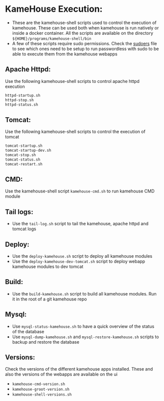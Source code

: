 # KameHouse Execution:

- These are the kamehouse-shell scripts used to control the execution of kamehouse. These can be used both when kamehouse is run natively or inside a docker container. All the scripts are available on the directory `${HOME}/programs/kamehouse-shell/bin`
- A few of these scripts require sudo permissions. Check the [sudoers](/docker/etc/sudoers) file to see which ones need to be setup to run passwordless with sudo to be able to execute them from the kamehouse webapps

## Apache Httpd:

Use the following kamehouse-shell scripts to control apache httpd execution
```sh
httpd-startup.sh 
httpd-stop.sh 
httpd-status.sh
```

## Tomcat:

Use the following kamehouse-shell scripts to control the execution of tomcat
```sh
tomcat-startup.sh 
tomcat-startup-dev.sh
tomcat-stop.sh 
tomcat-status.sh 
tomcat-restart.sh 
```

## CMD:

Use the kamehouse-shell script `kamehouse-cmd.sh` to run kamehouse CMD module

## Tail logs:

- Use the `tail-log.sh` script to tail the kamehouse, apache httpd and tomcat logs

## Deploy:

- Use the `deploy-kamehouse.sh` script to deploy all kamehouse modules
- Use the `deploy-kamehouse-dev-tomcat.sh` script to deploy webapp kamehouse modules to dev tomcat

## Build:

- Use the `build-kamehouse.sh` script to build all kamehouse modules. Run it in the root of a git kamehouse repo

## Mysql:

- Use `mysql-status-kamehouse.sh` to have a quick overview of the status of the database
- Use `mysql-dump-kamehouse.sh` and `mysql-restore-kamehouse.sh` scripts to backup and restore the database
 
## Versions:

Check the versions of the different kamehouse apps installed. These and also the versions of the webapps are available on the ui

- `kamehouse-cmd-version.sh`
- `kamehouse-groot-version.sh`
- `kamehouse-shell-versions.sh`